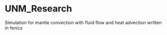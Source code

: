 # UNM_Research
Simulation for mantle convection with fluid flow and heat advection written in fenics
